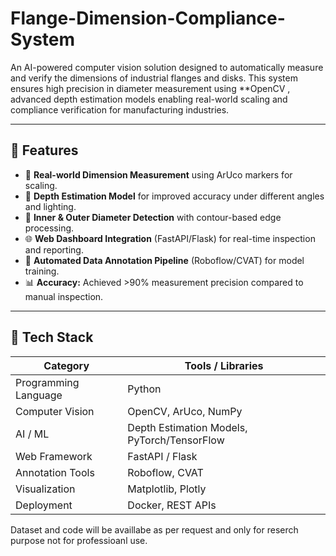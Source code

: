 # Flange-Dimension-Compliance-System
An AI-powered computer vision solution designed to automatically measure and verify the dimensions of industrial flanges and disks.   This system ensures high precision in diameter measurement using **OpenCV , advanced depth estimation models enabling real-world scaling and compliance verification for manufacturing industries.

---

## 🚀 Features

- 📏 **Real-world Dimension Measurement** using ArUco markers for scaling.  
- 🧠 **Depth Estimation Model** for improved accuracy under different angles and lighting.  
- 🧮 **Inner & Outer Diameter Detection** with contour-based edge processing.  
- 🌐 **Web Dashboard Integration** (FastAPI/Flask) for real-time inspection and reporting.  
- 📸 **Automated Data Annotation Pipeline** (Roboflow/CVAT) for model training.  
- 📊 **Accuracy:** Achieved >90% measurement precision compared to manual inspection.

---

## 🧰 Tech Stack

| Category | Tools / Libraries |
|-----------|------------------|
| Programming Language | Python |
| Computer Vision | OpenCV, ArUco, NumPy |
| AI / ML | Depth Estimation Models, PyTorch/TensorFlow |
| Web Framework | FastAPI / Flask |
| Annotation Tools | Roboflow, CVAT |
| Visualization | Matplotlib, Plotly |
| Deployment | Docker, REST APIs |


Dataset and code will be availlabe as per request and only for reserch purpose not for professioanl use.
